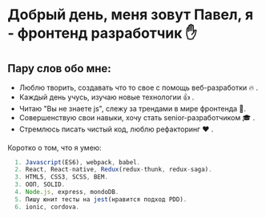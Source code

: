 # Добрый день, меня зовут Павел, я - фронтенд разработчик :raised_hand:
## Пару слов обо мне:
* Люблю творить, создавать что то свое с помощь веб-разработки :fire: .
*    Каждый день учусь, изучаю новые технологии :+1: .
*    Читаю "Вы не знаете js", слежу за трендами в  мире фронтенда :notebook:.
*    Совершенствую свои навыки, хочу стать senior-разработчиком :mortar_board: .
*    Стремлюсь писать чистый код, люблю рефакторинг :heart: .
####
 Коротко о том, что я умею:
``` javascript
  1. Javascript(ES6), webpack, babel.
  2. React, React-native, Redux(redux-thunk, redux-saga).
  3. HTML5, CSS3, SCSS, BEM.
  3. ООП, SOLID.
  4. Node.js, express, mondoDB.
  5. Пишу юнит тесты на jest(нравится подход PDD).
  6. ionic, cordova.
```




